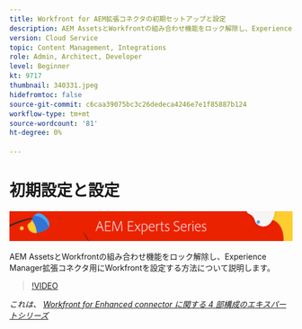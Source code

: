 ```yaml
---
title: Workfront for AEM拡張コネクタの初期セットアップと設定
description: AEM AssetsとWorkfrontの組み合わせ機能をロック解除し、Experience Manager拡張コネクタ用にWorkfrontを設定する方法について説明します。
version: Cloud Service
topic: Content Management, Integrations
role: Admin, Architect, Developer
level: Beginner
kt: 9717
thumbnail: 340331.jpeg
hidefromtoc: false
source-git-commit: c6caa39075bc3c26dedeca4246e7e1f85887b124
workflow-type: tm+mt
source-wordcount: '81'
ht-degree: 0%

---
```



# 初期設定と設定

![AEM Experts Series](./assets/banner.png)

AEM AssetsとWorkfrontの組み合わせ機能をロック解除し、Experience Manager拡張コネクタ用にWorkfrontを設定する方法について説明します。

>[!VIDEO](https://video.tv.adobe.com/v/340331/?quality=12&learn=on)

_これは、 [Workfront for Enhanced connector に関する 4 部構成のエキスパートシリーズ](./overview.md)_
